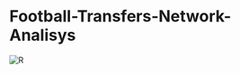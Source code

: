# Football-Transfers-Network-Analisys
![R](https://img.shields.io/badge/r-%23276DC3.svg?style=for-the-badge&logo=r&logoColor=white)
